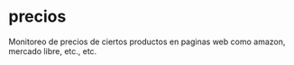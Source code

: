# precios
Monitoreo de precios de ciertos productos en paginas web como amazon, mercado libre, etc., etc.
